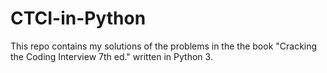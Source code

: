 # CTCI-in-Python
This repo contains my solutions of the problems in the the book "Cracking the Coding Interview 7th ed." written in Python 3.
